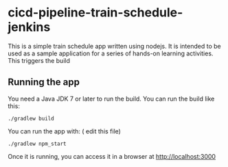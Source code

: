 # cicd-pipeline-train-schedule-jenkins

This is a simple train schedule app written using nodejs. It is intended to be used as a sample application for a series of hands-on learning activities.
This triggers the build
## Running the app

You need a Java JDK 7 or later to run the build. You can run the build like this:

    ./gradlew build

You can run the app with: ( edit this file)

    ./gradlew npm_start

Once it is running, you can access it in a browser at [http://localhost:3000](http://localhost:3000)
